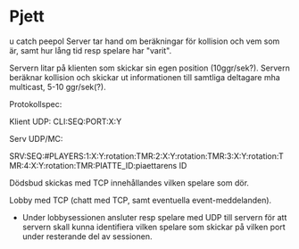 Pjett
=====
u catch peepol
Server tar hand om beräkningar för kollision och vem som är, samt hur lång tid resp spelare har "varit".

Servern litar på klienten som skickar sin egen position (10ggr/sek?).
Servern beräknar kollision och skickar ut informationen till samtliga deltagare mha multicast, 5-10 ggr/sek(?).




Protokollspec:

Klient UDP:
CLI:SEQ:PORT:X:Y

Serv UDP/MC:

SRV:SEQ:#PLAYERS:1:X:Y:rotation:TMR:2:X:Y:rotation:TMR:3:X:Y:rotation:TMR:4:X:Y:rotation:TMR:PIATTE_ID:piaettarens ID

Dödsbud skickas med TCP innehållandes vilken spelare som dör.




Lobby med TCP (chatt med TCP, samt eventuella event-meddelanden).

- Under lobbysessionen ansluter resp spelare med UDP till servern för att servern skall kunna identifiera vilken spelare som skickar på vilken port under resterande del av sessionen.
